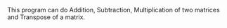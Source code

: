 This program can do Addition, Subtraction, Multiplication of two matrices and Transpose of a matrix.